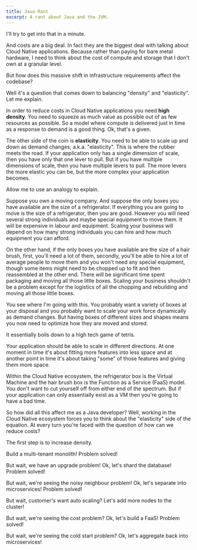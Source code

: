 ```yaml
---
title: Java Rant
excerpt: A rant about Java and the JVM.
---
```



 I'll try to get into that in a minute.

And costs are a big deal. In fact they are the biggest deal with talking about Cloud Native applications. Because rather than paying for bare metal hardware, I need to think about the cost of compute and storage that I don't own at a granular level.

But how does this massive shift in infrastructure requirements affect the codebase?

Well it's a question that comes down to balancing "density" and "elasticity". Let me explain.

In order to reduce costs in Cloud Native applications you need **high density**. You need to squeeze as much value as possible out of as few resources as possible. So a model where compute is delivered just in time as a response to demand is a good thing. Ok, that's a given.

The other side of the coin is **elasticity**. You need to be able to scale up and down as demand changes; a.k.a. "elasticity". This is where the rubber meets the road. If your application only has a single dimension of scale, then you have only that one lever to pull. But if you have multiple dimensions of scale, then you have multiple levers to pull. The more levers the more elastic you can be, but the more complex your application becomes.

Allow me to use an analogy to explain.

Suppose you own a moving company. And suppose the only boxes you have available are the size of a refrigerator. If everything you are going to move is the size of a refrigerator, then you are good. However you will need several strong individuals and maybe special equipment to move them. It will be expensive in labour and equipment. Scaling your business will depend on how many strong individuals you can hire and how much equipment you can afford.

On the other hand, if the only boxes you have available are the size of a hair brush, first, you'll need a lot of them, secondly, you'll be able to hire a lot of average people to move them and you won't need any special equipment, though some items might need to be chopped up to fit and then reassembled at the other end. There will be significant time spent packaging and moving all those little boxes. Scaling your business shouldn't be a problem except for the logistics of all the chopping and rebuilding and moving all those little boxes.

You see where I'm going with this. You probably want a variety of boxes at your disposal and you probably want to scale your work force dynamically as demand changes. But having boxes of different sizes and shapes means you now need to optimize how they are moved and stored.

It essentially boils down to a high tech game of tetris.

Your application should be able to scale in different directions. At one moment in time it's about fitting more features into less space and at another point in time it's about taking "some" of those features and giving them more space.

Within the Cloud Native ecosystem, the refrigerator box is the Virtual Machine and the hair brush box is the Function as a Service (FaaS) model. You don't want to cut yourself off from either end of the spectrum. But if your application can only essentially exist as a VM then you're going to have a bad time.

So how did all this affect me as a Java developer? Well, working in the Cloud Native ecosystem forces you to think about the "elasticity" side of the equation. At every turn you're faced with the question of how can we reduce costs?

The first step is to increase density.

Build a multi-tenant monolith! Problem solved!

But wait, we have an upgrade problem! Ok, let's shard the database! Problem solved!

But wait, we're seeing the noisy neighbour problem! Ok, let's separate into microservices! Problem solved!

But wait, customer's want auto scaling? Let's add more nodes to the cluster!

But wait, we're seeing the cost problem? Ok, let's build a FaaS! Problem solved!

But wait, we're seeing the cold start problem? Ok, let's aggregate back into microservices!



















